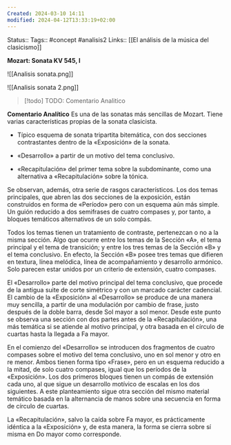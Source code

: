 ```yaml
---
Created: 2024-03-10 14:11
modified: 2024-04-12T13:33:19+02:00
---
```

Status:: 
Tags:: #concept #analisis2 
Links:: [[El análisis de la música del clasicismo]]

**Mozart: Sonata KV 545, I**

![[Analisis sonata.png]]

![[Analisis sonata 2.png]]

> [!todo]
> TODO: Comentario Analitico

**Comentario Analítico**
Es una de las sonatas más sencillas de Mozart. Tiene varias características propias de la sonata clasicista.

- Típico esquema de sonata tripartita bitemática, con dos secciones contrastantes dentro de la «Exposición» de la sonata.
  
- «Desarrollo» a partir de un motivo del tema conclusivo.
  
- «Recapitulación» del primer tema sobre la subdominante, como una alternativa a «Recapitulación» sobre la tónica.

Se observan, además, otra serie de rasgos característicos. Los dos temas principales, que abren las dos secciones de la exposición, están construidos en forma de «Período» pero con un esquema aún más simple. Un guión reducido a dos semifrases de cuatro compases y, por tanto, a bloques temáticos alternativos de un solo compás.

Todos los temas tienen un tratamiento de contraste, pertenezcan o no a la misma sección. Algo que ocurre entre los temas de la Sección «A», el tema principal y el tema de transición; y entre los tres temas de la Sección «B» y el tema conclusivo. En efecto, la Sección «B» posee tres temas que difieren en textura, línea melódica, línea de acompañamiento y desarrollo armónico. Solo parecen estar unidos por un criterio de extensión, cuatro compases.

El «Desarrollo» parte del motivo principal del tema conclusivo, que procede de la antigua suite de corte simétrico y con un marcado carácter cadencial. El cambio de la «Exposición» al «Desarrollo» se produce de una manera muy sencilla, a partir de una modulación por cambio de frase, justo después de la doble barra, desde Sol mayor a sol menor. Desde este punto se observa una sección con dos partes antes de la «Recapitulación», una más temática si se atiende al motivo principal, y otra basada en el círculo de cuartas hasta la llegada a Fa mayor.

En el comienzo del «Desarrollo» se introducen dos fragmentos de cuatro compases sobre el motivo del tema conclusivo, uno en sol menor y otro en re menor. Ambos tienen forma tipo «Frase», pero en un esquema reducido a la mitad, de solo cuatro compases, igual que los períodos de la «Exposición». Los dos primeros bloques tienen un compás de extensión cada uno, al que sigue un desarrollo motívico de escalas en los dos siguientes. A este planteamiento sigue otra sección del mismo material temático basada en la alternancia de manos sobre una secuencia en forma de círculo de cuartas.

La «Recapitulación», salvo la caída sobre Fa mayor, es prácticamente idéntica a la «Exposición» y, de esta manera, la forma se cierra sobre sí misma en Do mayor como corresponde.











